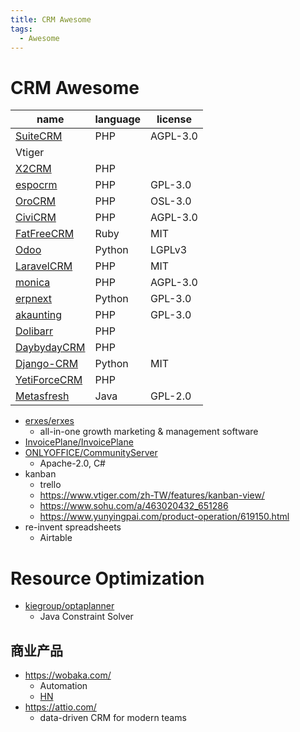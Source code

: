 ```yaml
---
title: CRM Awesome
tags:
  - Awesome
---
```


# CRM Awesome

| name           | language | license  |
| -------------- | -------- | -------- |
| [SuiteCRM]     | PHP      | AGPL-3.0 |
| Vtiger         |
| [X2CRM]        | PHP      |
| [espocrm]      | PHP      | GPL-3.0  |
| [OroCRM]       | PHP      | OSL-3.0  |
| [CiviCRM]      | PHP      | AGPL-3.0 |
| [FatFreeCRM]   | Ruby     | MIT      |
| [Odoo]         | Python   | LGPLv3   |
| [LaravelCRM]   | PHP      | MIT      |
| [monica]       | PHP      | AGPL-3.0 |
| [erpnext]      | Python   | GPL-3.0  |
| [akaunting]    | PHP      | GPL-3.0  |
| [Dolibarr]     | PHP      |
| [DaybydayCRM]  | PHP      |
| [Django-CRM]   | Python   | MIT      |
| [YetiForceCRM] | PHP      |
| [Metasfresh]   | Java     | GPL-2.0  |

[espocrm]: https://github.com/espocrm/espocrm
[suitecrm]: https://github.com/salesagility/SuiteCRM
[orocrm]: https://github.com/oroinc/crm
[civicrm]: https://github.com/civicrm/civicrm-core
[fatfreecrm]: https://github.com/fatfreecrm/fat_free_crm
[odoo]: https://github.com/odoo/odoo
[laravelcrm]: https://github.com/krayin/laravel-crm
[monica]: https://github.com/monicahq/monica
[erpnext]: https://github.com/frappe/erpnext
[akaunting]: https://github.com/akaunting/akaunting
[dolibarr]: https://github.com/Dolibarr/dolibarr
[daybydaycrm]: https://github.com/Bottelet/DaybydayCRM
[django-crm]: https://github.com/MicroPyramid/Django-CRM
[yetiforcecrm]: https://github.com/YetiForceCompany/YetiForceCRM
[metasfresh]: https://github.com/metasfresh/metasfresh
[x2crm]: https://github.com/X2Engine/X2CRM

<!--
https://awesomeopensource.com/projects/crm
https://crm.org/crmland/open-source-crm
-->

- [erxes/erxes](https://github.com/erxes/erxes)
  - all-in-one growth marketing & management software
- [InvoicePlane/InvoicePlane](https://github.com/InvoicePlane/InvoicePlane)
- [ONLYOFFICE/CommunityServer](https://github.com/ONLYOFFICE/CommunityServer)
  - Apache-2.0, C#
- kanban
  - trello
  - https://www.vtiger.com/zh-TW/features/kanban-view/
  - https://www.sohu.com/a/463020432_651286
  - https://www.yunyingpai.com/product-operation/619150.html
- re-invent spreadsheets
  - Airtable

# Resource Optimization

- [kiegroup/optaplanner](https://github.com/kiegroup/optaplanner)
  - Java Constraint Solver

## 商业产品

- https://wobaka.com/
  - Automation
  - [HN](https://news.ycombinator.com/item?id=29137297)
- https://attio.com/
  - data-driven CRM for modern teams
